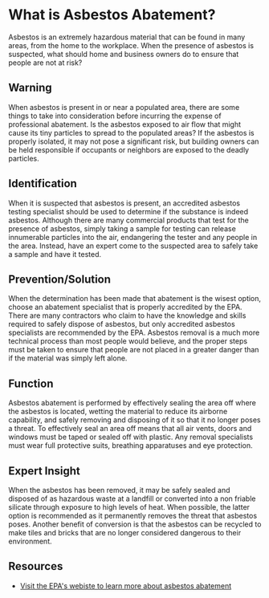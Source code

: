 # What is Asbestos Abatement?

Asbestos is an extremely hazardous material that can be found in many areas, from the home to the workplace. When the presence of asbestos is suspected, what should home and business owners do to ensure that people are not at risk?

## Warning

When asbestos is present in or near a populated area, there are some things to take into consideration before incurring the expense of professional abatement. Is the asbestos exposed to air flow that might cause its tiny particles to spread to the populated areas? If the asbestos is properly isolated, it may not pose a significant risk, but building owners can be held responsible if occupants or neighbors are exposed to the deadly particles.

## Identification

When it is suspected that asbestos is present, an accredited asbestos testing specialist should be used to determine if the substance is indeed asbestos. Although there are many commercial products that test for the presence of asbestos, simply taking a sample for testing can release innumerable particles into the air, endangering the tester and any people in the area. Instead, have an expert come to the suspected area to safely take a sample and have it tested.

## Prevention/Solution

When the determination has been made that abatement is the wisest option, choose an abatement specialist that is properly accredited by the EPA. There are many contractors who claim to have the knowledge and skills required to safely dispose of asbestos, but only accredited asbestos specialists are recommended by the EPA. Asbestos removal is a much more technical process than most people would believe, and the proper steps must be taken to ensure that people are not placed in a greater danger than if the material was simply left alone.

## Function

Asbestos abatement is performed by effectively sealing the area off where the asbestos is located, wetting the material to reduce its airborne capability, and safely removing and disposing of it so that it no longer poses a threat. To effectively seal an area off means that all air vents, doors and windows must be taped or sealed off with plastic. Any removal specialists must wear full protective suits, breathing apparatuses and eye protection.

## Expert Insight

When the asbestos has been removed, it may be safely sealed and disposed of as hazardous waste at a landfill or converted into a non friable silicate through exposure to high levels of heat. When possible, the latter option is recommended as it permanently removes the threat that asbestos poses. Another benefit of conversion is that the asbestos can be recycled to make tiles and bricks that are no longer considered dangerous to their environment.

## Resources

- [Visit the EPA's webiste to learn more about asbestos abatement](http://www.epa.gov/)

